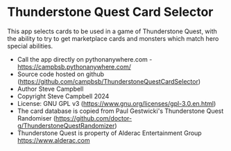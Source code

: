 # Thunderstone Quest Card Selector

This app selects cards to be used in a game of Thunderstone Quest, with the ability to try to get marketplace cards and monsters which match hero special abilities.

* Call the app directly on pythonanywhere.com -  https://campbsb.pythonanywhere.com/
* Source code hosted on github (https://github.com/campbsb/ThunderstoneQuestCardSelector)
* Author Steve Campbell
* Copyright Steve Campbell 2024
* License: GNU GPL v3 (https://www.gnu.org/licenses/gpl-3.0.en.html)
* The card database is copied from Paul Gestwicki's Thunderstone Quest Randomiser (https://github.com/doctor-g/ThunderstoneQuestRandomizer)
* Thunderstone Quest is property of Alderac Entertainment Group https://www.alderac.com
